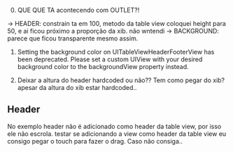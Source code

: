


0. QUE QUE TA acontecendo com OUTLET?!

-> HEADER: constrain ta em 100, metodo da table view coloquei height para 50, e ai ficou próximo a proporção da xib. não wntendi
-> BACKGROUND: parece que ficou transparente mesmo assim.


1. Setting the background color on UITableViewHeaderFooterView has been deprecated. Please set a custom UIView with your desired background color to the backgroundView property instead.



2. Deixar a altura do header hardcoded ou não?? Tem como pegar do xib?
apesar da altura do xib estar hardcoded..





## Header

No exemplo header não é adicionado como header da table view, por isso ele não escrola.
testar se adicionando a view como header da table view eu consigo pegar o touch para fazer o drag. Caso não consiga..


    
